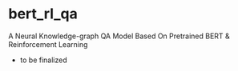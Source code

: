 # bert_rl_qa
 A Neural Knowledge-graph QA Model Based On Pretrained BERT & Reinforcement Learning
* to be finalized
